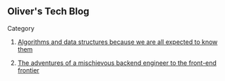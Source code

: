 ## Oliver's Tech Blog

Category

1. [Algorithms and data structures because we are all expected to know them](./algorithm/index.md)

2. [The adventures of a mischievous backend engineer to the front-end frontier](./front/index.md) 
